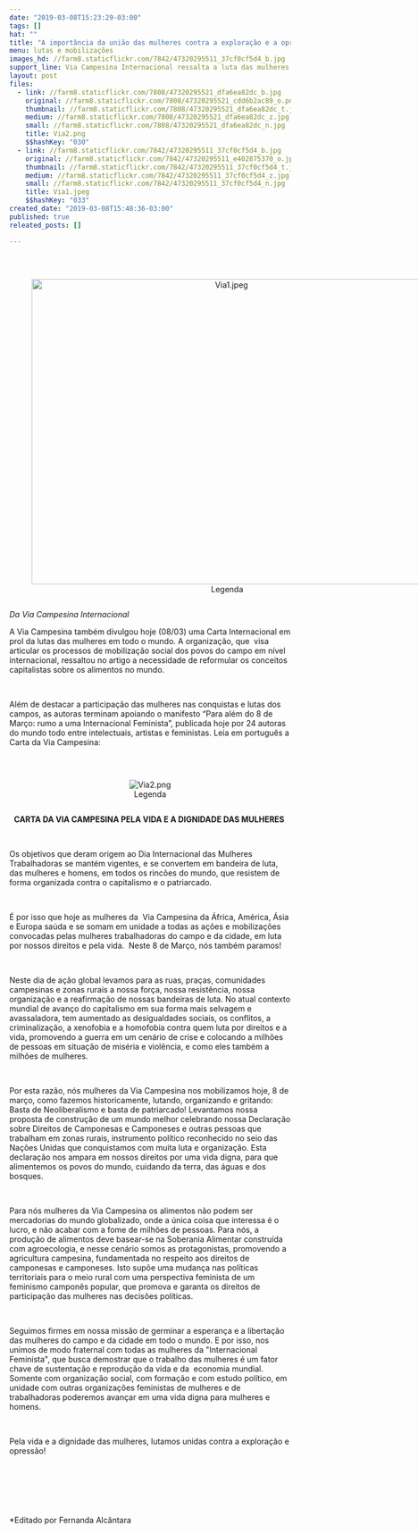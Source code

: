 ```yaml
---
date: "2019-03-08T15:23:29-03:00"
tags: []
hat: ""
title: "A importância da união das mulheres contra a exploração e a opressão "
menu: lutas e mobilizações
images_hd: //farm8.staticflickr.com/7842/47320295511_37cf0cf5d4_b.jpg
support_line: Via Campesina Internacional ressalta a luta das mulheres contra sistema capitalista e partriarcal
layout: post
files:
  - link: //farm8.staticflickr.com/7808/47320295521_dfa6ea82dc_b.jpg
    original: //farm8.staticflickr.com/7808/47320295521_cdd6b2ac89_o.png
    thumbnail: //farm8.staticflickr.com/7808/47320295521_dfa6ea82dc_t.jpg
    medium: //farm8.staticflickr.com/7808/47320295521_dfa6ea82dc_z.jpg
    small: //farm8.staticflickr.com/7808/47320295521_dfa6ea82dc_n.jpg
    title: Via2.png
    $$hashKey: "030"
  - link: //farm8.staticflickr.com/7842/47320295511_37cf0cf5d4_b.jpg
    original: //farm8.staticflickr.com/7842/47320295511_e402875370_o.jpg
    thumbnail: //farm8.staticflickr.com/7842/47320295511_37cf0cf5d4_t.jpg
    medium: //farm8.staticflickr.com/7842/47320295511_37cf0cf5d4_z.jpg
    small: //farm8.staticflickr.com/7842/47320295511_37cf0cf5d4_n.jpg
    title: Via1.jpeg
    $$hashKey: "033"
created_date: "2019-03-08T15:48:36-03:00"
published: true
releated_posts: []

---
```

<p>&nbsp;</p>

<div style="text-align:center">
<figure class="image" style="display:inline-block"><img alt="Via1.jpeg" height="547" src="//farm8.staticflickr.com/7842/47320295511_37cf0cf5d4_b.jpg" width="700" />
<figcaption>Legenda</figcaption>
</figure>
</div>

<p><em>Da Via Campesina Internacional</em></p>

<p>A Via Campesina tamb&eacute;m divulgou hoje (08/03) uma Carta Internacional em prol da lutas das mulheres em todo o mundo. A organiza&ccedil;&atilde;o, que&nbsp; visa articular os processos de mobiliza&ccedil;&atilde;o social dos povos do campo em n&iacute;vel internacional, ressaltou no artigo a necessidade de reformular os conceitos capitalistas sobre os alimentos no mundo.</p>

<p>&nbsp;</p>

<p>Al&eacute;m de destacar a participa&ccedil;&atilde;o das mulheres nas conquistas e lutas dos campos, as autoras terminam apoiando o manifesto &ldquo;Para al&eacute;m do 8 de Mar&ccedil;o: rumo a uma Internacional Feminista&rdquo;, publicada hoje por 24 autoras do mundo todo entre intelectuais, artistas e feministas. Leia em portugu&ecirc;s a Carta da Via Campesina:&nbsp;</p>

<p>&nbsp;</p>

<div style="text-align:center">
<figure class="image" style="display:inline-block"><img alt="Via2.png" src="//farm8.staticflickr.com/7808/47320295521_dfa6ea82dc_b.jpg" />
<figcaption>Legenda</figcaption>
</figure>
</div>

<p style="text-align: center;"><strong>CARTA DA VIA CAMPESINA PELA VIDA E A DIGNIDADE DAS MULHERES&nbsp; </strong></p>

<p>&nbsp;</p>

<p>Os objetivos que deram origem ao Dia Internacional das Mulheres Trabalhadoras se mant&eacute;m vigentes, e se convertem em bandeira de luta, das mulheres e homens, em todos os rinc&otilde;es do mundo, que resistem de forma organizada contra o capitalismo e o patriarcado.</p>

<p>&nbsp;</p>

<p>&Eacute; por isso que hoje as mulheres da&nbsp; Via Campesina da &Aacute;frica, Am&eacute;rica, &Aacute;sia e Europa sa&uacute;da e se somam em unidade a todas as a&ccedil;&otilde;es e mobiliza&ccedil;&otilde;es convocadas pelas mulheres trabalhadoras do campo e da cidade, em luta por nossos direitos e pela vida.&nbsp; Neste 8 de Mar&ccedil;o, n&oacute;s tamb&eacute;m paramos!</p>

<p>&nbsp;</p>

<p>Neste dia de a&ccedil;&atilde;o global levamos para as ruas, pra&ccedil;as, comunidades campesinas e zonas rurais a nossa for&ccedil;a, nossa resist&ecirc;ncia, nossa organiza&ccedil;&atilde;o e a reafirma&ccedil;&atilde;o de nossas bandeiras de luta. No atual contexto mundial de avan&ccedil;o do capitalismo em sua forma mais selvagem e avassaladora, tem aumentado as desigualdades sociais, os conflitos, a criminaliza&ccedil;&atilde;o, a xenofobia e a homofobia contra quem luta por direitos e a vida, promovendo a guerra em um cen&aacute;rio de crise e colocando a milh&otilde;es de pessoas em situa&ccedil;&atilde;o de mis&eacute;ria e viol&ecirc;ncia, e como eles tamb&eacute;m a milh&otilde;es de mulheres.</p>

<p>&nbsp;</p>

<p>Por esta raz&atilde;o, n&oacute;s mulheres da Via Campesina nos mobilizamos hoje, 8 de mar&ccedil;o, como fazemos historicamente, lutando, organizando e gritando: Basta de Neoliberalismo e basta de patriarcado! Levantamos nossa proposta de constru&ccedil;&atilde;o de um mundo melhor celebrando nossa Declara&ccedil;&atilde;o sobre Direitos de Camponesas e Camponeses e outras pessoas que trabalham em zonas rurais, instrumento pol&iacute;tico reconhecido no seio das Na&ccedil;&otilde;es Unidas que conquistamos com muita luta e organiza&ccedil;&atilde;o. Esta declara&ccedil;&atilde;o nos ampara em nossos direitos por uma vida digna, para que alimentemos os povos do mundo, cuidando da terra, das &aacute;guas e dos bosques.</p>

<p>&nbsp;</p>

<p>Para n&oacute;s mulheres da Via Campesina os alimentos n&atilde;o podem ser mercadorias do mundo globalizado, onde a &uacute;nica coisa que interessa &eacute; o lucro, e n&atilde;o acabar com a fome de milh&otilde;es de pessoas. Para n&oacute;s, a produ&ccedil;&atilde;o de alimentos deve basear-se na Soberania Alimentar constru&iacute;da com agroecologia, e nesse cen&aacute;rio somos as protagonistas, promovendo a agricultura campesina, fundamentada no respeito aos direitos de camponesas e camponeses. Isto sup&otilde;e uma mudan&ccedil;a nas pol&iacute;ticas territoriais para o meio rural com uma perspectiva feminista de um feminismo campon&ecirc;s popular, que promova e garanta os direitos de participa&ccedil;&atilde;o das mulheres nas decis&otilde;es pol&iacute;ticas.</p>

<p>&nbsp;</p>

<p>Seguimos firmes em nossa miss&atilde;o de germinar a esperan&ccedil;a e a liberta&ccedil;&atilde;o das mulheres do campo e da cidade em todo o mundo. E por isso, nos unimos de modo fraternal com todas as mulheres da &quot;Internacional Feminista&quot;, que busca demostrar que o trabalho das mulheres &eacute; um fator chave de sustenta&ccedil;&atilde;o e reprodu&ccedil;&atilde;o da vida e da&nbsp; economia mundial. Somente com organiza&ccedil;&atilde;o social, com forma&ccedil;&atilde;o e com estudo pol&iacute;tico, em unidade com outras organiza&ccedil;&otilde;es feministas de mulheres e de trabalhadoras poderemos avan&ccedil;ar em uma vida digna para mulheres e homens.</p>

<p>&nbsp;</p>

<p>Pela vida e a dignidade das mulheres, lutamos unidas contra a explora&ccedil;&atilde;o e opress&atilde;o!</p>

<p>&nbsp;</p>

<p>&nbsp;</p>

<p>&nbsp;</p>

<p>*Editado por Fernanda Alc&acirc;ntara</p>
